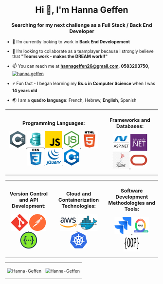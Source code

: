 <h1 align="center">Hi 👋, I'm Hanna Geffen</h1>
<h3 align="center">Searching for my next challenge as a Full Stack / Back End Developer</h3>

- 🔭 I’m currently looking to work in **Back End Developement**

- 👯 I’m looking to collaborate as a teamplayer because I strongly believe that **"Teams work - makes the DREAM work!!"**

<!---
- 👨‍💻 All of my projects are available at [My Portfolio](https://Hanna-Geffen.github.io/portfolio/)
- 🌱 I continue to learn and develop my skills everyday ****
--->
- 📫 You can reach me at **hannageffen26@gmail.com**, **0583293750**, <a href="https://www.linkedin.com/in/hanna-geffen-9b253599/" target="blank"><img align="center" src="https://raw.githubusercontent.com/rahuldkjain/github-profile-readme-generator/master/src/images/icons/Social/linked-in-alt.svg" alt="hanna geffen" height="30" width="40" /></a>

- ⚡ Fun fact - I began learning my **Bs.c in Computer Science** when I was **14 years old**

- 🌏 I am a **quadro language**: French, Hebrew, **English**, Spanish
<!---
<h3 align="center">Languages and Tools:</h3>
<p align="center">
  <a href="https://learn.microsoft.com/en-us/dotnet/csharp/" target="_blank" rel="noreferrer"> <img src="https://raw.githubusercontent.com/Hanna-Geffen/Hanna-Geffen/main/csharp.svg" alt="C#" width="40" height="40"/> </a>
  <a href="https://www.w3schools.com/sql/sql_intro.asp" target="_blank" rel="noreferrer"> <img src="https://raw.githubusercontent.com/Hanna-Geffen/Hanna-Geffen/main/sql.jpg" alt="SQL" width="40" height="40"/> </a>
  <a href="https://developer.mozilla.org/en-US/docs/Web/JavaScript" target="_blank" rel="noreferrer"> <img src="https://raw.githubusercontent.com/Hanna-Geffen/Hanna-Geffen/main/javascript.svg" alt="Javascript" width="40" height="40"/>
  <a href="https://www.w3.org/html/" target="_blank" rel="noreferrer"> <img src="https://raw.githubusercontent.com/Hanna-Geffen/Hanna-Geffen/main/html5.svg" alt="HTML5" width="40" height="40"/> </a>
  <a href="https://www.w3schools.com/css/" target="_blank" rel="noreferrer"> <img src="https://raw.githubusercontent.com/Hanna-Geffen/Hanna-Geffen/main/css3.svg" alt="CSS3" width="40" height="40"/> </a>
  <a href="https://jquery.com/" target="_blank" rel="noreferrer"> <img src="https://raw.githubusercontent.com/Hanna-Geffen/Hanna-Geffen/main/jquery.webp" alt="jQuery" width="40" height="40"/> </a>
  <a href="https://isocpp.org/" target="_blank" rel="noreferrer"> <img src="https://raw.githubusercontent.com/Hanna-Geffen/Hanna-Geffen/main/cpp.svg" alt="C++" width="40" height="40"/> </a>  
  <a href="https://dotnet.microsoft.com/en-us/apps/aspnet" target="_blank" rel="noreferrer"> <img src="https://raw.githubusercontent.com/Hanna-Geffen/Hanna-Geffen/main/asp_net.png" alt="ASP.Net" width="40" height="40"/> </a>
  <a href="https://dotnet.microsoft.com/en-us/" target="_blank" rel="noreferrer"> <img src="https://raw.githubusercontent.com/Hanna-Geffen/Hanna-Geffen/main/dotnet.svg" alt=".Net" width="40" height="40"/> </a>
  <a href="https://www.microsoft.com/en-us/sql-server/sql-server-downloads" target="_blank" rel="noreferrer"> <img src="https://raw.githubusercontent.com/Hanna-Geffen/Hanna-Geffen/main/sql_server.jpg" alt="SQL Server" width="40" height="40"/> </a>
  <a href="https://www.oracle.com/" target="_blank" rel="noreferrer"> <img src="https://raw.githubusercontent.com/Hanna-Geffen/Hanna-Geffen/main/oracle.svg" alt="ORACLE" width="40" height="40"/> </a>
  <a href="https://git-scm.com/" target="_blank" rel="noreferrer"> <img src="https://raw.githubusercontent.com/Hanna-Geffen/Hanna-Geffen/main/git.svg" alt="Git" width="55" height="55"/> </a>
  <a href="https://jira.atlassian.com/" target="_blank" rel="noreferrer"> <img src="https://raw.githubusercontent.com/Hanna-Geffen/Hanna-Geffen/main/jira.png" alt="Jira" width="40" height="40"/> </a>
  <a href="https://postman.com" target="_blank" rel="noreferrer"> <img src="https://raw.githubusercontent.com/Hanna-Geffen/Hanna-Geffen/main/postman.svg" alt="Postman" width="40" height="40"/> </a>
  <a href="https://swagger.io/" target="_blank" rel="noreferrer"> <img src="https://raw.githubusercontent.com/Hanna-Geffen/Hanna-Geffen/main/swagger.svg" alt="Swagger" width="40" height="40"/> </a>
  <a href="https://aws.amazon.com/" target="_blank" rel="noreferrer"> <img src="https://raw.githubusercontent.com/Hanna-Geffen/Hanna-Geffen/main/aws.svg" alt="AWS" width="40" height="40"/> </a>
  <a href="https://www.docker.com/" target="_blank" rel="noreferrer"> <img src="https://raw.githubusercontent.com/Hanna-Geffen/Hanna-Geffen/main/docker.jpg" alt="Docker" width="60" height="50"/> </a>
  <a href="https://kubernetes.io/" target="_blank" rel="noreferrer"> <img src="https://raw.githubusercontent.com/Hanna-Geffen/Hanna-Geffen/main/kubernetes.svg" alt="Kubernetes" width="55" height="55"/> </a>
  <a href="https://nodejs.org" target="_blank" rel="noreferrer"> <img src="https://raw.githubusercontent.com/Hanna-Geffen/Hanna-Geffen/main/nodejs.svg" alt="Node.js" width="40" height="40"/> </a>
  <a href="https://www.atlassian.com/agile" target="_blank" rel="noreferrer"> <img src="https://raw.githubusercontent.com/Hanna-Geffen/Hanna-Geffen/main/agile.jpg" alt="Agile" width="40" height="40"/> </a>
  <a href="https://www.tutorialspoint.com/design_pattern/index.htm" target="_blank" rel="noreferrer"> <img src="https://raw.githubusercontent.com/Hanna-Geffen/Hanna-Geffen/main/oop.png" alt="OOP" width="40" height="40"/> </a>
</p>
  --->
  <table align="center" style="border: 1px solid transparent">
     <td align="center">
        <h3 align="center">Programming Languages:</h3>
        <p align=center>
           <a href="https://learn.microsoft.com/en-us/dotnet/csharp/" target="_blank" rel="noreferrer"> <img src="https://raw.githubusercontent.com/Hanna-Geffen/Hanna-Geffen/main/csharp.svg" alt="C#" width="55" height="55"/> </a>
           <a href="https://www.w3schools.com/sql/sql_intro.asp" target="_blank" rel="noreferrer"> <img src="https://raw.githubusercontent.com/Hanna-Geffen/Hanna-Geffen/main/sql.jpg" alt="SQL" width="55" height="55"/> </a>
           <a href="https://developer.mozilla.org/en-US/docs/Web/JavaScript" target="_blank" rel="noreferrer"> <img src="https://raw.githubusercontent.com/Hanna-Geffen/Hanna-Geffen/main/javascript.svg" alt="Javascript" width="55" height="55"/> </a>
           <a href="https://nodejs.org" target="_blank" rel="noreferrer"> <img src="https://raw.githubusercontent.com/Hanna-Geffen/Hanna-Geffen/main/nodejs.svg" alt="Node.js" width="55" height="55"/> </a>
           <a href="https://www.w3.org/html/" target="_blank" rel="noreferrer"> <img src="https://raw.githubusercontent.com/Hanna-Geffen/Hanna-Geffen/main/html5.svg" alt="HTML5" width="55" height="55"/> </a>
           <a href="https://www.w3schools.com/css/" target="_blank" rel="noreferrer"> <img src="https://raw.githubusercontent.com/Hanna-Geffen/Hanna-Geffen/main/css3.svg" alt="CSS3" width="55" height="55"/> </a>
           <a href="https://jquery.com/" target="_blank" rel="noreferrer"> <img src="https://raw.githubusercontent.com/Hanna-Geffen/Hanna-Geffen/main/jquery.webp" alt="jQuery" width="55" height="55"/> </a>
           <a href="https://isocpp.org/" target="_blank" rel="noreferrer"> <img src="https://raw.githubusercontent.com/Hanna-Geffen/Hanna-Geffen/main/cpp.svg" alt="C++" width="55" height="55"/> </a>
        </p>
     </td>
     <td align="center">
        <h3 align="center">Frameworks and Databases:</h3>
        <p align="center">
           <a href="https://dotnet.microsoft.com/en-us/apps/aspnet" target="_blank" rel="noreferrer"> <img src="https://raw.githubusercontent.com/Hanna-Geffen/Hanna-Geffen/main/asp_net.png" alt="ASP.Net" width="55" height="55"/> </a>
           <a href="https://dotnet.microsoft.com/en-us/" target="_blank" rel="noreferrer"> <img src="https://raw.githubusercontent.com/Hanna-Geffen/Hanna-Geffen/main/dotnet.svg" alt=".Net" width="55" height="55"/> </a>
           <a href="https://www.microsoft.com/en-us/sql-server/sql-server-downloads" target="_blank" rel="noreferrer"> <img src="https://raw.githubusercontent.com/Hanna-Geffen/Hanna-Geffen/main/sql_server.jpg" alt="SQL Server" width="55" height="55"/> </a>
           <a href="https://www.oracle.com/" target="_blank" rel="noreferrer"> <img src="https://raw.githubusercontent.com/Hanna-Geffen/Hanna-Geffen/main/oracle.svg" alt="ORACLE" width="55" height="55"/> </a>
        </p>
     </td>
  </table>
  <table style="border: 1px solid transparent">
     <td>
        <h3 align="center">Version Control and API Development:</h3>
        <p align="center">
           <a href="https://git-scm.com/" target="_blank" rel="noreferrer"> <img src="https://raw.githubusercontent.com/Hanna-Geffen/Hanna-Geffen/main/git.svg" alt="Git" width="55" height="55"/> </a>
           <a href="https://postman.com" target="_blank" rel="noreferrer"> <img src="https://raw.githubusercontent.com/Hanna-Geffen/Hanna-Geffen/main/postman.svg" alt="Postman" width="55" height="55"/> </a>
           <a href="https://swagger.io/" target="_blank" rel="noreferrer"> <img src="https://raw.githubusercontent.com/Hanna-Geffen/Hanna-Geffen/main/swagger.svg" alt="Swagger" width="55" height="55"/> </a>
        </p>
     </td>
     <td>
        <h3 align="center">Cloud and Containerization Technologies:</h3>
        <p align="center">
           <a href="https://aws.amazon.com/" target="_blank" rel="noreferrer"> <img src="https://raw.githubusercontent.com/Hanna-Geffen/Hanna-Geffen/main/aws.svg" alt="AWS" width="55" height="55"/> </a>
           <a href="https://www.docker.com/" target="_blank" rel="noreferrer"> <img src="https://raw.githubusercontent.com/Hanna-Geffen/Hanna-Geffen/main/docker.jpg" alt="Docker" width="65" height="55"/> </a>
           <a href="https://kubernetes.io/" target="_blank" rel="noreferrer"> <img src="https://raw.githubusercontent.com/Hanna-Geffen/Hanna-Geffen/main/kubernetes.svg" alt="Kubernetes" width="55" height="55"/> </a>
        </p>
     </td> 
     <td>
        <h3 align="center">Software Development Methodologies and Tools:</h3>
        <p align="center">
           <a href="https://jira.atlassian.com/" target="_blank" rel="noreferrer"> <img src="https://raw.githubusercontent.com/Hanna-Geffen/Hanna-Geffen/main/jira.png" alt="Jira" width="55" height="55"/> </a>
           <a href="https://www.atlassian.com/agile" target="_blank" rel="noreferrer"> <img src="https://raw.githubusercontent.com/Hanna-Geffen/Hanna-Geffen/main/agile.jpg" alt="Agile" width="55" height="55"/> </a>
           <a href="https://www.tutorialspoint.com/design_pattern/index.htm" target="_blank" rel="noreferrer"> <img src="https://raw.githubusercontent.com/Hanna-Geffen/Hanna-Geffen/main/oop.png" alt="OOP" width="55" height="55"/> </a>
        </p>       
     </td>
</table>

<table align="center">
     <td>
        <p><img align="center" src="https://github-readme-stats.vercel.app/api/top-langs?username=Hanna-Geffen&show_icons=true&locale=en&layout=compact" alt="Hanna-Geffen" /></p>
     </td>
     <td>
        <p><img align="center" src="https://github-readme-streak-stats.herokuapp.com/?user=Hanna-Geffen&" alt="Hanna-Geffen" /></p>
     </td>
</table>

<!---
Hanna-Geffen/Hanna-Geffen is a ✨ special ✨ repository because its `README.md` (this file) appears on your GitHub profile.
You can click the Preview link to take a look at your changes.
--->

